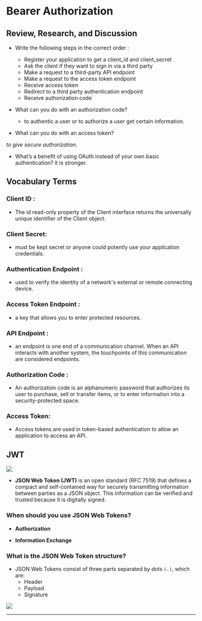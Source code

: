 # Bearer Authorization
## Review, Research, and Discussion
* Write the following steps in the correct order : 
  * Register your application to get a client_id and client_secret 
  * Ask the client if they want to sign in via a third party 
  * Make a request to a third-party API endpoint 
  * Make a request to the access token endpoint 
  * Receive access token
  * Redirect to a third party authentication endpoint 
  * Receive authorization code 


* What can you do with an authorization code?
  * to authentic a user or to authorize a user get certain information.


* What can you do with an access token? 

*to give secure authorization.*

* What’s a benefit of using OAuth instead of your own basic authentication? it is stronger.

## Vocabulary Terms

### Client ID :
*  The id read-only property of the Client interface returns the universally unique identifier of the Client object. 
### Client Secret:
* must be kept secret or anyone could potently use your application credentials.
### Authentication Endpoint :
* used to verify the identity of a network's external or remote connecting device.
### Access Token Endpoint :
* a key that allows you to enter protected resources.

### API Endpoint :
* an endpoint is one end of a communication channel. When an API interacts with another system, the touchpoints of this communication are considered endpoints. 

### Authorization Code :
* An authorization code is an alphanumeric password that authorizes its user to purchase, sell or transfer items, or to enter information into a security-protected space.
### Access Token:
* Access tokens are used in token-based authentication to allow an application to access an API.


## JWT
![](https://community.appian.com/cfs-file/__key/communityserver-blogs-components-weblogfiles/00-00-00-00-50/jwt_5F00_logo_2D00_400-_2800_version-1_2900_-_2800_1_2900_.png)

* **JSON Web Token (JWT)** is an open standard (RFC 7519) that defines a compact and self-contained way for securely transmitting information between parties as a JSON object. This information can be verified and trusted because it is digitally signed.

### When should you use JSON Web Tokens?

* **Authorization**

* **Information Exchange**



### What is the JSON Web Token structure?
* JSON Web Tokens consist of three parts separated by dots `(.)`, which are:
  * Header
  * Payload
  * Signature 

![](https://miro.medium.com/max/700/1*dKpzQz-k_zy4nKsGuQ_uKQ.jpeg)





*****************************************************************
